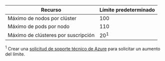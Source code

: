 | Recurso | Límite predeterminado |
| --- | :--- |
| Máximo de nodos por clúster | 100 |
| Máximo de pods por nodo | 110 |
| Máximo de clústeres por suscripción | 20<sup>1</sup> |

<sup>1</sup> Crear una [solicitud de soporte técnico de Azure][azure-support] para solicitar un aumento del límite.<br />

<!-- LINKS - External -->
[azure-support]: https://ms.portal.azure.com/#blade/Microsoft_Azure_Support/HelpAndSupportBlade/newsupportrequest
